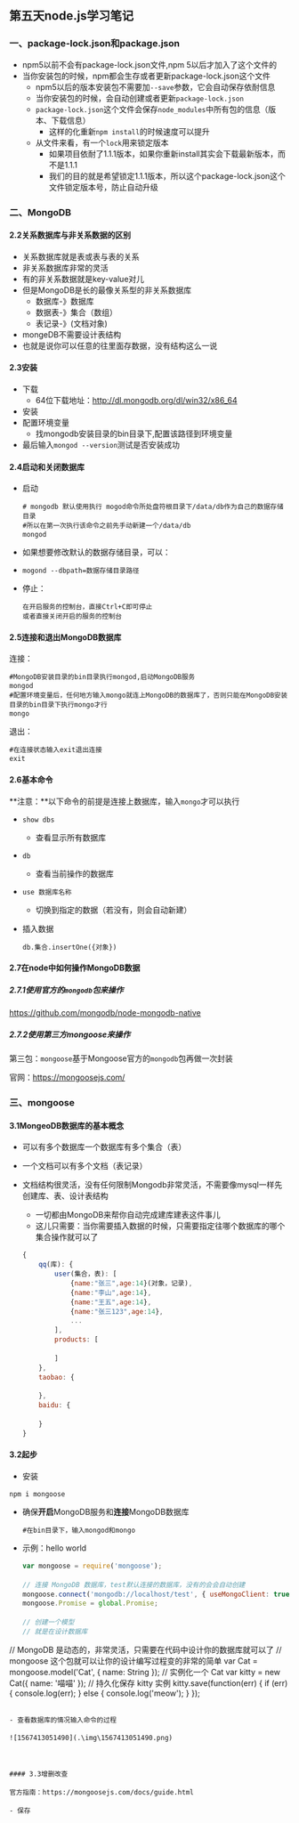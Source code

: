## 第五天node.js学习笔记

### 一、package-lock.json和package.json

- npm5以前不会有package-lock.json文件,npm 5以后才加入了这个文件的
- 当你安装包的时候，npm都会生存或者更新package-lock.json这个文件
  - npm5以后的版本安装包不需要加`--save`参数，它会自动保存依耐信息
  - 当你安装包的时候，会自动创建或者更新`package-lock.json`
  - `package-lock.json`这个文件会保存`node_modules`中所有包的信息（版本、下载信息）
    - 这样的化重新`npm install`的时候速度可以提升
  - 从文件来看，有一个`lock`用来锁定版本
    - 如果项目依耐了1.1.1版本，如果你重新install其实会下载最新版本，而不是1.1.1
    - 我们的目的就是希望锁定1.1.1版本，所以这个package-lock.json这个文件锁定版本号，防止自动升级

### 二、MongoDB

#### 2.2关系数据库与非关系数据的区别

- 关系数据库就是表或表与表的关系
- 非关系数据库非常的灵活
- 有的非关系数据就是key-value对儿
- 但是MongoDB是长的最像关系型的非关系数据库
  - 数据库-》数据库
  - 数据表-》集合（数组）
  - 表记录-》(文档对象)
- mongeDB不需要设计表结构
- 也就是说你可以任意的往里面存数据，没有结构这么一说

#### 2.3安装

- 下载
  - 64位下载地址：http://dl.mongodb.org/dl/win32/x86_64
- 安装
- 配置环境变量
  - 找mongodb安装目录的bin目录下,配置该路径到环境变量
- 最后输入`mongod --version`测试是否安装成功

#### 2.4启动和关闭数据库

- 启动

  ~~~shell
  # mongodb 默认使用执行 mogod命令所处盘符根目录下/data/db作为自己的数据存储目录
  #所以在第一次执行该命令之前先手动新建一个/data/db
  mongod
  ~~~

  

- 如果想要修改默认的数据存储目录，可以：

- ~~~shell
  mogond --dbpath=数据存储目录路径
  ~~~

- 停止：

  ~~~shell
  在开启服务的控制台，直接Ctrl+C即可停止
  或者直接关闭开启的服务的控制台
  ~~~

#### 2.5连接和退出MongoDB数据库

连接：

~~~shell
#MongoDB安装目录的bin目录执行mongod,启动MongoDB服务
mongod
#配置环境变量后，任何地方输入mongo就连上MongoDB的数据库了，否则只能在MongoDB安装目录的bin目录下执行mongo才行
mongo
~~~

退出：

~~~shell
#在连接状态输入exit退出连接
exit
~~~

#### 2.6基本命令

​	**注意：**以下命令的前提是连接上数据库，输入`mongo`才可以执行

- `show dbs`

  - 查看显示所有数据库

- `db`

  - 查看当前操作的数据库

- `use 数据库名称`

  - 切换到指定的数据（若没有，则会自动新建）

- 插入数据

  ~~~shell
  db.集合.insertOne({对象})
  ~~~

#### 2.7在node中如何操作MongoDB数据

##### 2.7.1使用官方的`mongodb`包来操作

https://github.com/mongodb/node-mongodb-native

##### 2.7.2使用第三方mongoose来操作

第三包：`mongoose`基于Mongoose官方的`mongodb`包再做一次封装

官网：https://mongoosejs.com/

### 三、mongoose

#### 3.1MongeoDB数据库的基本概念

- 可以有多个数据库一个数据库有多个集合（表）

- 一个文档可以有多个文档（表记录）

- 文档结构很灵活，没有任何限制Mongodb非常灵活，不需要像mysql一样先创建库、表、设计表结构

  - 一切都由MongoDB来帮你自动完成建库建表这件事儿
  - 这儿只需要：当你需要插入数据的时候，只需要指定往哪个数据库的哪个集合操作就可以了

  ~~~js
  {
      qq(库): {
          user(集合，表): [
              {name:"张三",age:14}(对象，记录),
              {name:"李山",age:14},
              {name:"王五",age:14},
              {name:"张三123",age:14},
              ...
          ],
          products: [
  
          ]        
      },
      taobao: {
  
      },
      baidu: {
  
      }
  }
  ~~~

  

#### 3.2起步

- 安装

~~~shell
npm i mongoose	
~~~

- 确保**开启**MongoDB服务和**连接**MongoDB数据库

  ~~~shell
  #在bin目录下，输入mongod和mongo
  ~~~
  
- 示例：hello world

  ~~~js
  var mongoose = require('mongoose');
  
  // 连接 MongoDB 数据库，test默认连接的数据库，没有的会会自动创建
  mongoose.connect('mongodb://localhost/test', { useMongoClient: true });
  mongoose.Promise = global.Promise;
  
  // 创建一个模型
  // 就是在设计数据库
// MongoDB 是动态的，非常灵活，只需要在代码中设计你的数据库就可以了
  // mongoose 这个包就可以让你的设计编写过程变的非常的简单
var Cat = mongoose.model('Cat', { name: String });
  // 实例化一个 Cat
  var kitty = new Cat({ name: '喵喵' });
  // 持久化保存 kitty 实例
  kitty.save(function(err) {
      if (err) {
          console.log(err);
      } else {
          console.log('meow');
      }
  });
  ~~~
  
- 查看数据库的情况输入命令的过程

  ![1567413051490](.\img\1567413051490.png)

  

#### 3.3增删改查

官方指南：https://mongoosejs.com/docs/guide.html

- 保存

